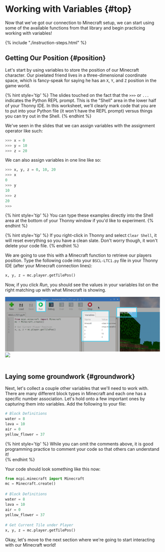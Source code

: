 # Working with Variables {#top}

Now that we've got our connection to Minecraft setup, we can start using some of the available functions from that library and begin practicing working with variables!

{% include "./instruction-steps.html" %}

## Getting Our Position {#position} <span class="navigate-top"><a href="#top" title="Take me to the top of page"><i class="fa fa-chevron-circle-up" aria-hidden="true"></i></a></span>

Let's start by using variables to store the position of our Minecraft character.  Our pixelated friend lives in a three-dimensional coordinate space, which is fancy-speak for saying he has an `X`, `Y`, and `Z` position in the game world.

{% hint style='tip' %}
The slides touched on the fact that the `>>>` or `...` indicates the Python REPL prompt.  This is the "Shell" area in the lower half of your Thonny IDE.  In this worksheet, we'll clearly mark code that you are to put into your Python file (it won't have the REPL prompt) versus things you can try out in the Shell.
{% endhint %}

We've seen in the slides that we can assign variables with the assignment operator like such:

```python
>>> x = 0
>>> y = 10
>>> z = 20
```

We can also assign variables in one line like so:

```python
>>> x, y, z = 0, 10, 20
>>> x
0
>>> y
10
>>> z
20
>>>
```

{% hint style='tip' %}
You can type these examples directly into the Shell area at the bottom of your Thonny window if you'd like to experiment.
{% endhint %}

{% hint style='tip' %}
If you right-click in Thonny and select `Clear Shell`, it will reset everything so you have a clean slate.  Don't worry though, it won't delete your code file.
{% endhint %}

We are going to use this with a Minecraft function to retrieve our players position.  Type the following code into your `BSCL-LTC1.py` file in your Thonny IDE (after your Minecraft connection lines):

```python
x, y, z = mc.player.getTilePos()
```

Now, if you click _Run_, you should see the values in your variables list on the right matching up with what Minecraft is showing.

<div class="emote-host"><img src="player_pos.png"><span class="emote"><img src="/assets/clapping_80_anim_gif.gif"></span></div><div style="clear:both;"></div><br>

## Laying some groundwork {#groundwork} <span class="navigate-top"><a href="#top" title="Take me to the top of page"><i class="fa fa-chevron-circle-up" aria-hidden="true"></i></a></span>

Next, let's collect a couple other variables that we'll need to work with.  There are many different block types in Minecraft and each one has a specific number association.  Let's hold onto a few important ones by capturing them into variables.  Add the following to your file:

```python
# Block Definitions
water = 8
lava = 10
air = 0
yellow_flower = 37
```

{% hint style='tip' %}
While you can omit the comments above, it is good programming practice to comment your code so that others can understand it!  
{% endhint %}

Your code should look something like this now:

```python
from mcpi.minecraft import Minecraft
mc = Minecraft.create()

# Block Definitions
water = 8
lava = 10
air = 0
yellow_flower = 37

# Get Current Tile under Player
x, y, z = mc.player.getTilePos()
```

Okay, let's move to the next section where we're going to start interacting with our Minecraft world!